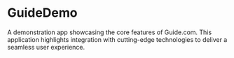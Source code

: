 # GuideDemo
A demonstration app showcasing the core features of Guide.com. This application highlights integration with cutting-edge technologies to deliver a seamless user experience.
